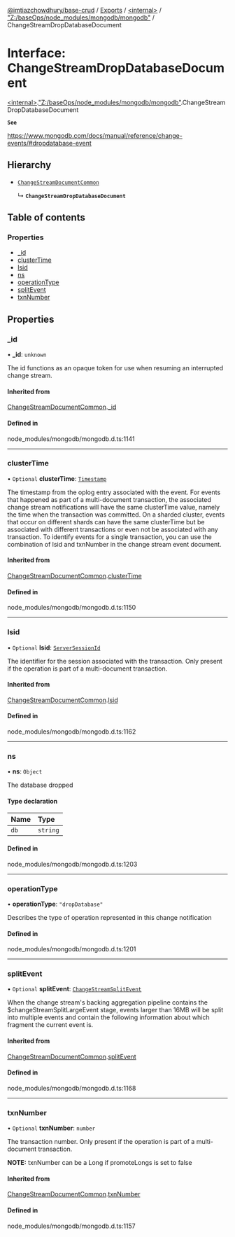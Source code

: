 [@imtiazchowdhury/base-crud](../README.md) / [Exports](../modules.md) / [\<internal\>](../modules/internal_.md) / ["Z:/baseOps/node\_modules/mongodb/mongodb"](../modules/internal_._Z__baseOps_node_modules_mongodb_mongodb_.md) / ChangeStreamDropDatabaseDocument

# Interface: ChangeStreamDropDatabaseDocument

[\<internal\>](../modules/internal_.md).["Z:/baseOps/node\_modules/mongodb/mongodb"](../modules/internal_._Z__baseOps_node_modules_mongodb_mongodb_.md).ChangeStreamDropDatabaseDocument

**`See`**

https://www.mongodb.com/docs/manual/reference/change-events/#dropdatabase-event

## Hierarchy

- [`ChangeStreamDocumentCommon`](internal_._Z__baseOps_node_modules_mongodb_mongodb_.ChangeStreamDocumentCommon.md)

  ↳ **`ChangeStreamDropDatabaseDocument`**

## Table of contents

### Properties

- [\_id](internal_._Z__baseOps_node_modules_mongodb_mongodb_.ChangeStreamDropDatabaseDocument.md#_id)
- [clusterTime](internal_._Z__baseOps_node_modules_mongodb_mongodb_.ChangeStreamDropDatabaseDocument.md#clustertime)
- [lsid](internal_._Z__baseOps_node_modules_mongodb_mongodb_.ChangeStreamDropDatabaseDocument.md#lsid)
- [ns](internal_._Z__baseOps_node_modules_mongodb_mongodb_.ChangeStreamDropDatabaseDocument.md#ns)
- [operationType](internal_._Z__baseOps_node_modules_mongodb_mongodb_.ChangeStreamDropDatabaseDocument.md#operationtype)
- [splitEvent](internal_._Z__baseOps_node_modules_mongodb_mongodb_.ChangeStreamDropDatabaseDocument.md#splitevent)
- [txnNumber](internal_._Z__baseOps_node_modules_mongodb_mongodb_.ChangeStreamDropDatabaseDocument.md#txnnumber)

## Properties

### \_id

• **\_id**: `unknown`

The id functions as an opaque token for use when resuming an interrupted
change stream.

#### Inherited from

[ChangeStreamDocumentCommon](internal_._Z__baseOps_node_modules_mongodb_mongodb_.ChangeStreamDocumentCommon.md).[_id](internal_._Z__baseOps_node_modules_mongodb_mongodb_.ChangeStreamDocumentCommon.md#_id)

#### Defined in

node_modules/mongodb/mongodb.d.ts:1141

___

### clusterTime

• `Optional` **clusterTime**: [`Timestamp`](../classes/internal_._Z__baseOps_node_modules_mongodb_mongodb_.BSON.Timestamp.md)

The timestamp from the oplog entry associated with the event.
For events that happened as part of a multi-document transaction, the associated change stream
notifications will have the same clusterTime value, namely the time when the transaction was committed.
On a sharded cluster, events that occur on different shards can have the same clusterTime but be
associated with different transactions or even not be associated with any transaction.
To identify events for a single transaction, you can use the combination of lsid and txnNumber in the change stream event document.

#### Inherited from

[ChangeStreamDocumentCommon](internal_._Z__baseOps_node_modules_mongodb_mongodb_.ChangeStreamDocumentCommon.md).[clusterTime](internal_._Z__baseOps_node_modules_mongodb_mongodb_.ChangeStreamDocumentCommon.md#clustertime)

#### Defined in

node_modules/mongodb/mongodb.d.ts:1150

___

### lsid

• `Optional` **lsid**: [`ServerSessionId`](../modules/internal_._Z__baseOps_node_modules_mongodb_mongodb_.md#serversessionid)

The identifier for the session associated with the transaction.
Only present if the operation is part of a multi-document transaction.

#### Inherited from

[ChangeStreamDocumentCommon](internal_._Z__baseOps_node_modules_mongodb_mongodb_.ChangeStreamDocumentCommon.md).[lsid](internal_._Z__baseOps_node_modules_mongodb_mongodb_.ChangeStreamDocumentCommon.md#lsid)

#### Defined in

node_modules/mongodb/mongodb.d.ts:1162

___

### ns

• **ns**: `Object`

The database dropped

#### Type declaration

| Name | Type |
| :------ | :------ |
| `db` | `string` |

#### Defined in

node_modules/mongodb/mongodb.d.ts:1203

___

### operationType

• **operationType**: ``"dropDatabase"``

Describes the type of operation represented in this change notification

#### Defined in

node_modules/mongodb/mongodb.d.ts:1201

___

### splitEvent

• `Optional` **splitEvent**: [`ChangeStreamSplitEvent`](internal_._Z__baseOps_node_modules_mongodb_mongodb_.ChangeStreamSplitEvent.md)

When the change stream's backing aggregation pipeline contains the $changeStreamSplitLargeEvent
stage, events larger than 16MB will be split into multiple events and contain the
following information about which fragment the current event is.

#### Inherited from

[ChangeStreamDocumentCommon](internal_._Z__baseOps_node_modules_mongodb_mongodb_.ChangeStreamDocumentCommon.md).[splitEvent](internal_._Z__baseOps_node_modules_mongodb_mongodb_.ChangeStreamDocumentCommon.md#splitevent)

#### Defined in

node_modules/mongodb/mongodb.d.ts:1168

___

### txnNumber

• `Optional` **txnNumber**: `number`

The transaction number.
Only present if the operation is part of a multi-document transaction.

**NOTE:** txnNumber can be a Long if promoteLongs is set to false

#### Inherited from

[ChangeStreamDocumentCommon](internal_._Z__baseOps_node_modules_mongodb_mongodb_.ChangeStreamDocumentCommon.md).[txnNumber](internal_._Z__baseOps_node_modules_mongodb_mongodb_.ChangeStreamDocumentCommon.md#txnnumber)

#### Defined in

node_modules/mongodb/mongodb.d.ts:1157
